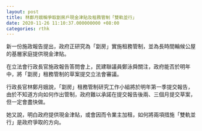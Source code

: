 ```yaml
---
layout: post
title: 林鄭月娥稱爭取劏房戶現金津貼及租務管制「雙軌並行」
date: 2020-11-26 11:10:37.000000000 +08:00
categories: rthk
---
```


新一份施政報告提出，政府正研究為「劏房」實施租務管制，並為長時間輪候公屋的基層家庭提供現金津貼。

在立法會行政長官施政報告答問會上，民建聯議員鄭泳舜關注，政府能否於明年中，將「劏房」租務管制的草案提交立法會審議。

行政長官林鄭月娥說，「劏房」租務管制研究工作小組將於明年第一季提交報告，由於不知道方向如何作出管制，政府難以承諾在提交報告後兩、三個月提交草案，但一定會盡快做。

她又說，明白政府提供現金津貼，或會因而令業主加租，如何將兩項措施「雙軌並行」是政府爭取的方向。
